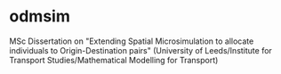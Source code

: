 # odmsim
MSc Dissertation on "Extending Spatial Microsimulation to allocate individuals to Origin-Destination pairs" (University of Leeds/Institute for Transport Studies/Mathematical Modelling for Transport)
